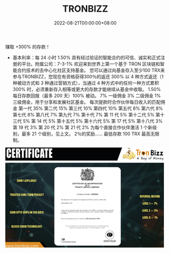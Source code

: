 ﻿---
title: "TRONBIZZ"
description: "赚取 +300% 的存款！
- 基本利率：每 24 小时 1.50%
具有经过验证的智能合约的可信、诚实和正式注册的平台。"
date: 2022-08-21T00:00:00+08:00
lastmod: 2022-08-21T00:00:00+08:00
draft: false
authors: ["boogArno"]
featuredImage: "tronbizz.png"
tags: ["High risk","TRONBIZZ"]
categories: ["nfts"]
nfts: ["High risk"]
blockchain: "TRON"
website: "https://dappradar.com/"
twitter: "https://twitter.com/tronbizz"
discord: "https://discord.com/channels/759051357558276097/759051357558276"
telegram: ""
github: ""
youtube: ""
twitch: ""
facebook: ""
instagram: ""
reddit: ""
medium: ""
steam: ""
gitbook: ""
googleplay: ""
appstore: ""
status: "Live"
weight: 
lightgallery: true
toc: true
pinned: false
recommend: false
recommend1: false
---
赚取 +300% 的存款！
- 基本利率：每 24 小时 1.50%
具有经过验证的智能合约的可信、诚实和正式注册的平台。附属公司：7-3-1%
欢迎来到世界上第一个基于 TRON 区块链和智能合约技术的去中心化社区支持基金。
您可以通过向基金存入至少100 TRX来参与TRONBIZZ，您现在有资格获得300％的返还
300% 以 4 种方式返还（1 种被动方式和 3 种通过营销方式），当通过 4 种方式中的任何一种方式累积 300% 时，必须重新存入相等或更大的存款才能继续从基金中收取。
1.50% 每日存款回报（最多 200 天）100% 被动。
7% 一级佣金
3% 二级佣金
1% 三级佣金，用于分享和发展社区基金。
每次提款时合作伙伴每日收入的匹配佣金
第一代 35%
第二代 15%
第三代 10%
第四代 10%
第五代 8%
第六代 8%
第七代 8%
第八代 7%
第九代 7%
第十代 7%
第 11 代 5%
第十二代 5%
第十三代 5%
第 14 代 5%
第十五代 5%
第十六代 5%
第 17 代 5%
第十八代 3%
第 19 代 3%
第 20 代 2%
第 21 代 2%
为每个直接合作伙伴激活 1 个新级别，最多 21 个级别，见上文。
2％的奖励......
最低存款 100 TRX 最高无限制。

![tronbizz-dapp-high-risk-tron-image1-500x315_fee5b7b5c9f875585bcd8c573b3092a8](tronbizz-dapp-high-risk-tron-image1-500x315_fee5b7b5c9f875585bcd8c573b3092a8.png)

